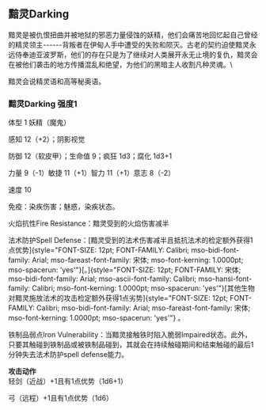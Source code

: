 ## 黯灵Darking 

黯灵是被仇恨扭曲并被地狱的邪恶力量侵蚀的妖精，他们会痛苦地回忆起自己曾经的精灵领主------背叛者在伊甸人手中遭受的失败和陨灭。古老的契约迫使黯灵永远侍奉迪亚波罗斯，他们的存在只是为了继续对人类展开永无止境的复仇，黯灵会在被他们袭击的地方传播混乱和绝望，为他们的黑暗主人收割凡种灵魂。\

黯灵会说精灵语和高等秘奥语。

### 黯灵Darking 强度1

体型 1 妖精（魔鬼）

感知 12（+2）；阴影视觉

防御 12（软皮甲）；生命值 9；疯狂 1d3；腐化 1d3+1

力量 9（-1）敏捷 11（+1）智力 11（+1）意志 8（-2）

速度 10

免疫：染疾伤害；魅惑，染疾状态。

火焰抗性Fire Resistance：黯灵受到的火焰伤害减半

法术防护Spell
Defense：[黯灵受到的法术伤害减半且抵抗法术的检定额外获得1点优势]{style="FONT-SIZE: 12pt; FONT-FAMILY: Calibri; mso-bidi-font-family: Arial; mso-fareast-font-family: 宋体; mso-font-kerning: 1.0000pt; mso-spacerun: 'yes'"}[。]{style="FONT-SIZE: 12pt; FONT-FAMILY: 宋体; mso-bidi-font-family: Arial; mso-ascii-font-family: Calibri; mso-hansi-font-family: Calibri; mso-font-kerning: 1.0000pt; mso-spacerun: 'yes'"}[其他生物对黯灵施放法术的攻击检定额外获得1点劣势]{style="FONT-SIZE: 12pt; FONT-FAMILY: Calibri; mso-bidi-font-family: Arial; mso-fareast-font-family: 宋体; mso-font-kerning: 1.0000pt; mso-spacerun: 'yes'"}
。

铁制品弱点Iron
Vulnerability：当黯灵接触铁时陷入脆弱Impaired状态。此外，只要其触碰到铁制品或被铁制品碰到，其就会在持续触碰期间和结束触碰的最后1分钟失去法术防护spell
defense能力。

**攻击动作**\
轻剑（近战）+1且有1点优势（1d6+1）

弓（远程）+1且有1点优势（1d6）
